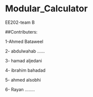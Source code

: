 # Modular_Calculator
EE202-team B

##Contributers:

1-Ahmed Bataweel

2- abdulwahab ......

3- hamad aljedani

4- ibrahim bahadad

5- ahmed alsobhi

6- Rayan ........
